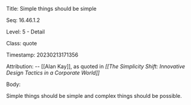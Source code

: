 Title:  Simple things should be simple

Seq:    16.46.1.2

Level:  5 - Detail

Class:  quote

Timestamp: 20230213171356

Attribution: -- [[Alan Kay]], as quoted in *[[The Simplicity Shift: Innovative Design Tactics in a Corporate World]]*

Body:

Simple things should be simple and complex things should be possible.

